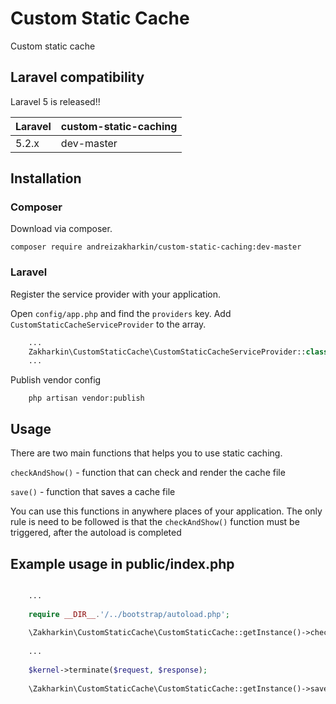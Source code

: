 # Custom Static Cache


Custom static cache


## Laravel compatibility

Laravel 5 is released!!

 Laravel   | custom-static-caching
:----------|:----------
 5.2.x     | dev-master

## Installation

### Composer

Download via composer.

    composer require andreizakharkin/custom-static-caching:dev-master

### Laravel

Register the service provider with your application.

Open `config/app.php` and find the `providers` key. Add `CustomStaticCacheServiceProvider` to the array.

```php
	...
	Zakharkin\CustomStaticCache\CustomStaticCacheServiceProvider::class,
	...
```

Publish vendor config

```text
	php artisan vendor:publish
```

## Usage

There are two main functions that helps you to use static caching.

`checkAndShow()` - function that can check and render the cache file

`save()` - function that saves a cache file

You can use this functions in anywhere places of your application. The only rule is need to be followed is that the `checkAndShow()` function must be triggered, after the autoload is completed

## Example usage in public/index.php

```php

	...
	
	require __DIR__.'/../bootstrap/autoload.php';
	
	\Zakharkin\CustomStaticCache\CustomStaticCache::getInstance()->checkAndShow();
	
	...
	
	$kernel->terminate($request, $response);
	
	\Zakharkin\CustomStaticCache\CustomStaticCache::getInstance()->save();

```
